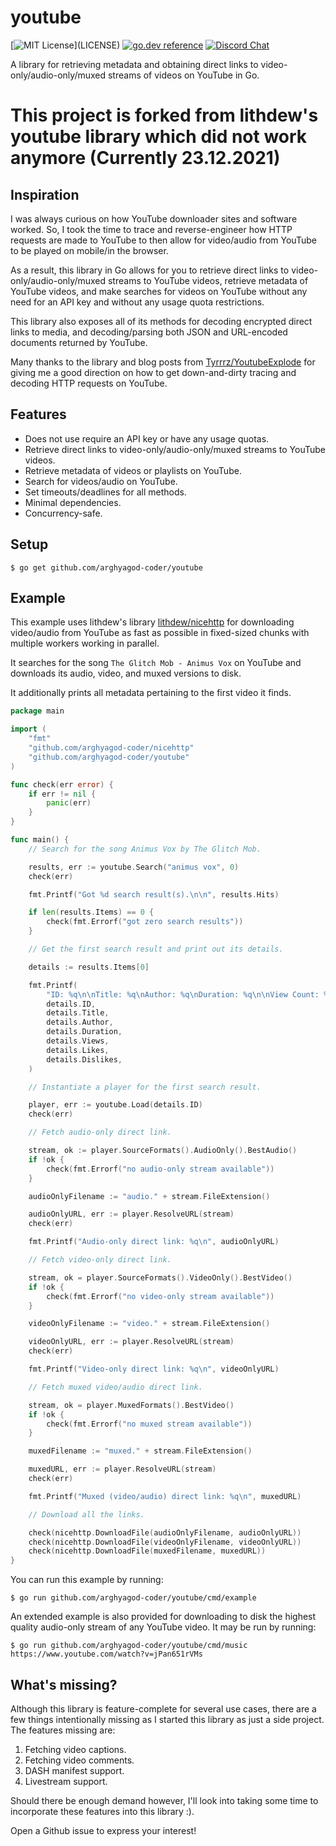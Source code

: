 # youtube

[![MIT License](https://img.shields.io/apm/l/atomic-design-ui.svg?)](LICENSE)
[![go.dev reference](https://img.shields.io/badge/go.dev-reference-007d9c?logo=go&logoColor=white&style=flat-square)](https://pkg.go.dev/github.com/arghyagod-coder/youtube)
[![Discord Chat](https://img.shields.io/discord/697002823123992617)](https://discord.gg/HZEbkeQ)

A library for retrieving metadata and obtaining direct links to video-only/audio-only/muxed streams of videos on YouTube in Go.

# This project is forked from lithdew's youtube library which did not work anymore (Currently 23.12.2021)

## Inspiration

I was always curious on how YouTube downloader sites and software worked. So, I took the time to trace and reverse-engineer how HTTP requests are made to YouTube to then allow for video/audio from YouTube to be played on mobile/in the browser.

As a result, this library in Go allows for you to retrieve direct links to video-only/audio-only/muxed streams to YouTube videos, retrieve metadata of YouTube videos, and make searches for videos on YouTube without any need for an API key and without any usage quota restrictions.

This library also exposes all of its methods for decoding encrypted direct links to media, and decoding/parsing both JSON and URL-encoded documents returned by YouTube.

Many thanks to the library and blog posts from [Tyrrrz/YoutubeExplode](https://github.com/Tyrrrz/YoutubeExplode) for giving me a good direction on how to get down-and-dirty tracing and decoding HTTP requests on YouTube.

## Features

- Does not use require an API key or have any usage quotas.
- Retrieve direct links to video-only/audio-only/muxed streams to YouTube videos.
- Retrieve metadata of videos or playlists on YouTube.
- Search for videos/audio on YouTube.
- Set timeouts/deadlines for all methods.
- Minimal dependencies.
- Concurrency-safe.

## Setup

```
$ go get github.com/arghyagod-coder/youtube
```

## Example

This example uses lithdew's library [lithdew/nicehttp](https://github.com/lithdew/nicehttp) for downloading video/audio from YouTube as fast as possible in fixed-sized chunks with multiple workers working in parallel.

It searches for the song `The Glitch Mob - Animus Vox` on YouTube and downloads its audio, video, and muxed versions to disk.

It additionally prints all metadata pertaining to the first video it finds.

```go
package main

import (
	"fmt"
	"github.com/arghyagod-coder/nicehttp"
	"github.com/arghyagod-coder/youtube"
)

func check(err error) {
	if err != nil {
		panic(err)
	}
}

func main() {
	// Search for the song Animus Vox by The Glitch Mob.

	results, err := youtube.Search("animus vox", 0)
	check(err)

	fmt.Printf("Got %d search result(s).\n\n", results.Hits)

	if len(results.Items) == 0 {
		check(fmt.Errorf("got zero search results"))
	}

	// Get the first search result and print out its details.

	details := results.Items[0]

	fmt.Printf(
		"ID: %q\n\nTitle: %q\nAuthor: %q\nDuration: %q\n\nView Count: %q\nLikes: %d\nDislikes: %d\n\n",
		details.ID,
		details.Title,
		details.Author,
		details.Duration,
		details.Views,
		details.Likes,
		details.Dislikes,
	)

	// Instantiate a player for the first search result.

	player, err := youtube.Load(details.ID)
	check(err)

	// Fetch audio-only direct link.

	stream, ok := player.SourceFormats().AudioOnly().BestAudio()
	if !ok {
		check(fmt.Errorf("no audio-only stream available"))
	}

	audioOnlyFilename := "audio." + stream.FileExtension()

	audioOnlyURL, err := player.ResolveURL(stream)
	check(err)

	fmt.Printf("Audio-only direct link: %q\n", audioOnlyURL)

	// Fetch video-only direct link.

	stream, ok = player.SourceFormats().VideoOnly().BestVideo()
	if !ok {
		check(fmt.Errorf("no video-only stream available"))
	}

	videoOnlyFilename := "video." + stream.FileExtension()

	videoOnlyURL, err := player.ResolveURL(stream)
	check(err)

	fmt.Printf("Video-only direct link: %q\n", videoOnlyURL)

	// Fetch muxed video/audio direct link.

	stream, ok = player.MuxedFormats().BestVideo()
	if !ok {
		check(fmt.Errorf("no muxed stream available"))
	}

	muxedFilename := "muxed." + stream.FileExtension()

	muxedURL, err := player.ResolveURL(stream)
	check(err)

	fmt.Printf("Muxed (video/audio) direct link: %q\n", muxedURL)

	// Download all the links.

	check(nicehttp.DownloadFile(audioOnlyFilename, audioOnlyURL))
	check(nicehttp.DownloadFile(videoOnlyFilename, videoOnlyURL))
	check(nicehttp.DownloadFile(muxedFilename, muxedURL))
}
```

You can run this example by running:

```shell
$ go run github.com/arghyagod-coder/youtube/cmd/example
```

An extended example is also provided for downloading to disk the highest quality audio-only stream of any YouTube video. It may be run by running:

```shell
$ go run github.com/arghyagod-coder/youtube/cmd/music https://www.youtube.com/watch?v=jPan651rVMs
```

## What's missing?

Although this library is feature-complete for several use cases, there are a few things intentionally missing as I started this library as just a side project. The features missing are:

1. Fetching video captions.
2. Fetching video comments.
3. DASH manifest support.
4. Livestream support.

Should there be enough demand however, I'll look into taking some time to incorporate these features into this library :).

Open a Github issue to express your interest!